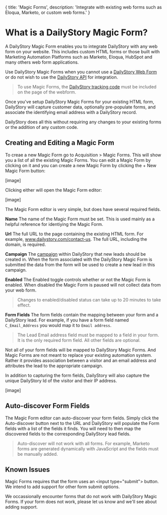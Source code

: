 {
title: 'Magic Forms',
description: 'Integrate with existing web forms such as Eloqua, Marketo, or custom web forms.'
}
# What is a DailyStory Magic Form?
A DailyStory Magic Form enables you to integrate DailyStory with any web form on your website. This includes custom HTML forms or those built with Marketing Automation Platforms such as Marketo, Eloqua, HubSpot and many others web form applications.

Use DailyStory Magic Forms when you cannot use a [DailyStory Web Form](/acquisition/web-forms/) or do not wish to use the [DailyStory API](sdk/) for integration.

> To use Magic Forms, the [DailyStory tracking code](/install) must be included on the page of the webform.

Once you've setup DailyStory Magic Forms for your existing HTML form, DailyStory will capture customer data, optionally pre-populate forms, and associate the identifying email address with a DailyStory record. 

DailyStory does all this without requiring any changes to your existing forms or the addition of any custom code.

## Creating and Editing a Magic Form

To creae a new Magic Form go to Acquisition > Magic Forms. This will show you a list of all the existing Magic Forms. You can edit a Magic Form by clicking on it and you can create a new Magic Form by clicking the + New Magic Form button:

[image]

Clicking either will open the Magic Form editor:

[image]

The Magic Form editor is very simple, but does have several required fields.

**Name** The name of the Magic Form must be set. This is used mainly as a helpful reference for identiying the Magic Form.

**Url** The full URL to the page containing the existing HTML form. For example, www.dailystory.com/contact-us. The full URL, including the domain, is required.

**Campaign** The [campaign](/campaigns/) within DailyStory that new leads should be created in. When the form associated with the DailyStory Magic Form is submitted the data from the form will be used to create a new lead in this campaign.

**Enabled** The Enabled toggle controls whether or not the Magic Form is enabled. When disabled the Magic Form is paused will not collect data from your web form.

> Changes to enabled/disabled status can take up to 20 minutes to take effect.

**Form Fields** The form fields contain the mapping between your form and a DailyStory lead. For example, if you have a form field named ```C_Email_Address``` you would map it to ```Email address```.

> The Lead Email address field must be mapped to a field in your form. It is the only required form field. All other fields are optional.

Not all of your form fields will be mapped to DailyStory Magic Forms.  And Magic Forms are not meant to replace your existing automation system. Rather it provides association between a visitor and an email address and attributes the lead to the appropriate campaign.

In addition to capturing the form fields, DailyStory will also capture the unique DailyStory Id of the visitor and their IP address.

[image]

## Auto-discover Form Fields
The Magic Form editor can auto-discover your form fields. Simply click the Auto-discover button next to the URL and DailyStory will populate the Form fields with a list of the fields it finds. You will need to then map the discovered fields to the corresponding DailyStory lead fields.

> Auto-discover will not work with all forms. For example, Marketo forms are generated dynamically with JavaScript and the fields must be manually added.

## Known Issues
Magic Forms requires that the form uses an &lt;input type="submit"&gt; button. We intend to add support for other form submit options.

We occassionally encounter forms that do not work with DailyStory Magic Forms. If your form does not work, please let us know and we'll see about adding support.